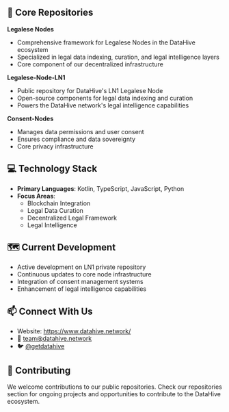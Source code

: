 ## 🚀 Core Repositories

**Legalese Nodes**
- Comprehensive framework for Legalese Nodes in the DataHive ecosystem
- Specialized in legal data indexing, curation, and legal intelligence layers
- Core component of our decentralized infrastructure

**Legalese-Node-LN1**
- Public repository for DataHive's LN1 Legalese Node
- Open-source components for legal data indexing and curation
- Powers the DataHive network's legal intelligence capabilities

**Consent-Nodes**
- Manages data permissions and user consent
- Ensures compliance and data sovereignty
- Core privacy infrastructure

## 💻 Technology Stack

- **Primary Languages**: Kotlin, TypeScript, JavaScript, Python
- **Focus Areas**: 
  - Blockchain Integration
  - Legal Data Curation
  - Decentralized Legal Framework
  - Legal Intelligence

## 🗺️ Current Development

- Active development on LN1 private repository
- Continuous updates to core node infrastructure
- Integration of consent management systems
- Enhancement of legal intelligence capabilities

## 📫 Connect With Us

- Website: https://www.datahive.network/
- 📧 [team@datahive.network](mailto:team@datahive.network)
- 🐦 [@getdatahive](https://twitter.com/getdatahive)

## 🤝 Contributing

We welcome contributions to our public repositories. Check our repositories section for ongoing projects and opportunities to contribute to the DataHive ecosystem.